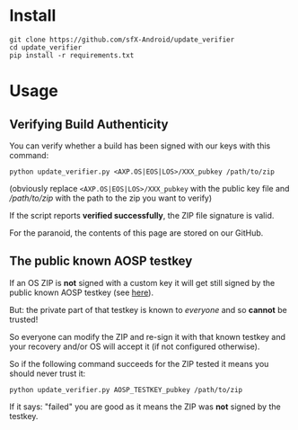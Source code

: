 # Install

```
git clone https://github.com/sfX-Android/update_verifier
cd update_verifier
pip install -r requirements.txt
```

# Usage

## Verifying Build Authenticity

You can verify whether a build has been signed with our keys with this command:

`python update_verifier.py <AXP.OS|EOS|LOS>/XXX_pubkey /path/to/zip`

(obviously replace `<AXP.OS|EOS|LOS>/XXX_pubkey` with the public key file and */path/to/zip* with the path to the zip you want to verify)

If the script reports **verified successfully**, the ZIP file signature is valid.

For the paranoid, the contents of this page are stored on our GitHub.

## The public known AOSP testkey

If an OS ZIP is **not** signed with a custom key it will get still signed by the public known AOSP testkey (see [here](https://cs.android.com/android/platform/superproject/+/main:build/make/tools/releasetools/testdata/testkey.key)).

But: the private part of that testkey is known to *everyone* and so **cannot** be trusted!

So everyone can modify the ZIP and re-sign it with that known testkey and your recovery and/or OS will accept it (if not configured otherwise).

So if the following command succeeds for the ZIP tested it means you should never trust it:

`python update_verifier.py AOSP_TESTKEY_pubkey /path/to/zip`

If it says: "failed" you are good as it means the ZIP was **not** signed by the testkey.

